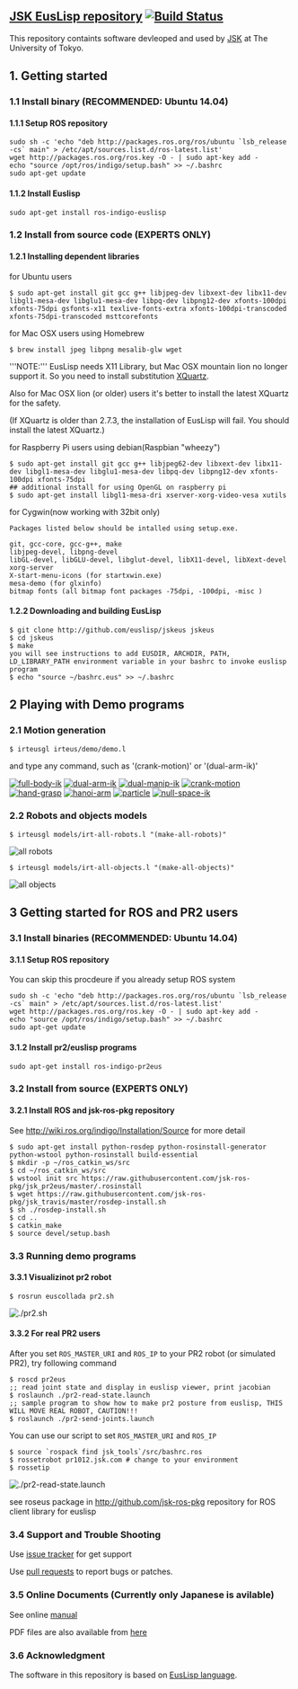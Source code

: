 ## [JSK EusLisp repository](http://jskeus.sourceforge.net) [![Build Status](https://travis-ci.org/euslisp/jskeus.png?branch=master)](https://travis-ci.org/euslisp/jskeus)


This repository containts software devleoped and used by [JSK](http://www.jsk.t.u-tokyo.ac.jp) at The University of Tokyo.

## 1. Getting started

### 1.1 Install binary (RECOMMENDED: Ubuntu 14.04)

#### 1.1.1 Setup ROS repository
```
sudo sh -c 'echo "deb http://packages.ros.org/ros/ubuntu `lsb_release -cs` main" > /etc/apt/sources.list.d/ros-latest.list'
wget http://packages.ros.org/ros.key -O - | sudo apt-key add -
echo "source /opt/ros/indigo/setup.bash" >> ~/.bashrc
sudo apt-get update
```
#### 1.1.2 Install Euslisp
```
sudo apt-get install ros-indigo-euslisp
```

### 1.2 Install from source code  (EXPERTS ONLY)
#### 1.2.1 Installing dependent libraries

for Ubuntu users
```
$ sudo apt-get install git gcc g++ libjpeg-dev libxext-dev libx11-dev libgl1-mesa-dev libglu1-mesa-dev libpq-dev libpng12-dev xfonts-100dpi xfonts-75dpi gsfonts-x11 texlive-fonts-extra xfonts-100dpi-transcoded xfonts-75dpi-transcoded msttcorefonts
```

for Mac OSX users using Homebrew
```
$ brew install jpeg libpng mesalib-glw wget
```

'''NOTE:'''
EusLisp needs X11 Library, but Mac OSX mountain lion no longer support it. So you need to install substitution [XQuartz](http://xquartz.macosforge.org/landing/).

Also for Mac OSX lion (or older) users it's better to install the latest XQuartz for the safety.

(If XQuartz is older than 2.7.3, the installation of EusLisp will fail. You should install the latest XQuartz.)


for Raspberry Pi users using debian(Raspbian "wheezy")
```
$ sudo apt-get install git gcc g++ libjpeg62-dev libxext-dev libx11-dev libgl1-mesa-dev libglu1-mesa-dev libpq-dev libpng12-dev xfonts-100dpi xfonts-75dpi
## additional install for using OpenGL on raspberry pi
$ sudo apt-get install libgl1-mesa-dri xserver-xorg-video-vesa xutils
```
for Cygwin(now working with 32bit only)
```
Packages listed below should be intalled using setup.exe.

git, gcc-core, gcc-g++, make
libjpeg-devel, libpng-devel
libGL-devel, libGLU-devel, libglut-devel, libX11-devel, libXext-devel
xorg-server
X-start-menu-icons (for startxwin.exe)
mesa-demo (for glxinfo)
bitmap fonts (all bitmap font packages -75dpi, -100dpi, -misc )
```


#### 1.2.2 Downloading and building EusLisp
```
$ git clone http://github.com/euslisp/jskeus jskeus
$ cd jskeus
$ make
you will see instructions to add EUSDIR, ARCHDIR, PATH, LD_LIBRARY_PATH environment variable in your bashrc to invoke euslisp program
$ echo "source ~/bashrc.eus" >> ~/.bashrc
```

## 2 Playing with Demo programs

### 2.1 Motion generation
```
$ irteusgl irteus/demo/demo.l
```
and type any command, such as '(crank-motion)' or '(dual-arm-ik)'


[![full-body-ik](images/Full-body-ik.png)](https://github.com/euslisp/jskeus/blob/master/irteus/demo/full-body-ik.l)
[![dual-arm-ik](images/Dual-arm-ik.png)](https://github.com/euslisp/jskeus/blob/master/irteus/demo/dual-arm-ik.l)
[![dual-manip-ik](images/Dual-manip-ik.png)](https://github.com/euslisp/jskeus/blob/master/irteus/demo/dual-manip-ik.l)
[![crank-motion](images/Crank-motion.png)](https://github.com/euslisp/jskeus/blob/master/irteus/demo/crank-motion.l)
[![hand-grasp](images/Hand-grasp.png)](https://github.com/euslisp/jskeus/blob/master/irteus/demo/hand-grasp-ik.l)
[![hanoi-arm](images/Hanoi-arm.png)](https://github.com/euslisp/jskeus/blob/master/irteus/demo/hanoi-arm.l)
[![particle](images/Particle.png)](https://github.com/euslisp/jskeus/blob/master/irteus/demo/particle.l)
[![null-space-ik](images/Null-space-ik.png)](https://github.com/euslisp/jskeus/blob/master/irteus/demo/null-space-ik.l)

### 2.2 Robots and objects models
```
$ irteusgl models/irt-all-robots.l "(make-all-robots)"
```
![all robots](images/irt-all-robots.png)

```
$ irteusgl models/irt-all-objects.l "(make-all-objects)"
```
![all objects](images/irt-all-objects.png)

## 3 Getting started for ROS and PR2 users

### 3.1 Install binaries (RECOMMENDED: Ubuntu 14.04)

#### 3.1.1 Setup ROS repository

You can skip this procdeure if you already setup ROS system
```
sudo sh -c 'echo "deb http://packages.ros.org/ros/ubuntu `lsb_release -cs` main" > /etc/apt/sources.list.d/ros-latest.list'
wget http://packages.ros.org/ros.key -O - | sudo apt-key add -
echo "source /opt/ros/indigo/setup.bash" >> ~/.bashrc
sudo apt-get update
```
#### 3.1.2 Install pr2/euslisp programs

```
sudo apt-get install ros-indigo-pr2eus
```

### 3.2 Install from source (EXPERTS ONLY)

#### 3.2.1  Install ROS and jsk-ros-pkg repository

See http://wiki.ros.org/indigo/Installation/Source for more detail

```
$ sudo apt-get install python-rosdep python-rosinstall-generator python-wstool python-rosinstall build-essential
$ mkdir -p ~/ros_catkin_ws/src
$ cd ~/ros_catkin_ws/src
$ wstool init src https://raw.githubusercontent.com/jsk-ros-pkg/jsk_pr2eus/master/.rosinstall
$ wget https://raw.githubusercontent.com/jsk-ros-pkg/jsk_travis/master/rosdep-install.sh
$ sh ./rosdep-install.sh
$ cd ..
$ catkin_make
$ source devel/setup.bash
```

### 3.3 Running demo programs

#### 3.3.1 Visualizinot pr2 robot
```
$ rosrun euscollada pr2.sh
```

![./pr2.sh](images/Pr2eus.png)

#### 3.3.2 For real PR2 users

After you set `ROS_MASTER_URI` and `ROS_IP` to your PR2 robot (or simulated PR2), try following command

```
$ roscd pr2eus
;; read joint state and display in euslisp viewer, print jacobian
$ roslaunch ./pr2-read-state.launch
;; sample program to show how to make pr2 posture from euslisp, THIS WILL MOVE REAL ROBOT, CAUTION!!!
$ roslaunch ./pr2-send-joints.launch
```

You can use our script to set  `ROS_MASTER_URI` and `ROS_IP`
```
$ source `rospack find jsk_tools`/src/bashrc.ros
$ rossetrobot pr1012.jsk.com # change to your environment
$ rossetip

```

![./pr2-read-state.launch](images/Pr2-read-state.png)


see roseus package in http://github.com/jsk-ros-pkg repository for ROS client library for euslisp

### 3.4 Support and Trouble Shooting


Use [issue tracker](https://github.com/euslisp/jskeus/issues) for get support

Use [pull requests](https://github.com/euslisp/jskeus/pulls) to report bugs or patches.

### 3.5 Online Documents (Currently only Japanese is avilable)

See online [manual](http://euslisp.github.io/jskeus/)

PDF files are also available from [here](https://github.com/euslisp/jskeus/raw/master/doc/jmanual.pdf)

### 3.6 Acknowledgment

The software in this repository is based on [EusLisp language](http://euslisp.sourceforge.net).
